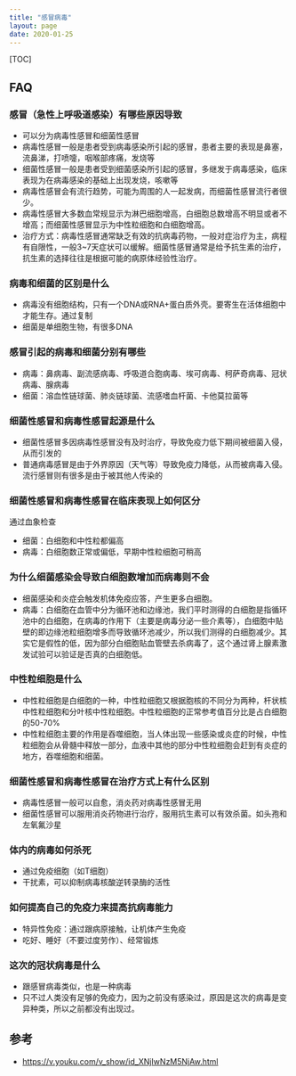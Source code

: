 ```yaml
---
title: "感冒病毒"
layout: page
date: 2020-01-25
---
```

[TOC]


## FAQ

### 感冒（急性上呼吸道感染）有哪些原因导致
- 可以分为病毒性感冒和细菌性感冒
- 病毒性感冒一般是患者受到病毒感染所引起的感冒，患者主要的表现是鼻塞，流鼻涕，打喷嚏，咽喉部疼痛，发烧等
- 细菌性感冒一般是患者受到细菌感染所引起的感冒，多继发于病毒感染，临床表现为在病毒感染的基础上出现发烧，咳嗽等
- 病毒性感冒会有流行趋势，可能为周围的人一起发病，而细菌性感冒流行者很少。
- 病毒性感冒大多数血常规显示为淋巴细胞增高，白细胞总数增高不明显或者不增高；而细菌性感冒显示为中性粒细胞和白细胞增高。
- 治疗方式：病毒性感冒通常缺乏有效的抗病毒药物，一般对症治疗为主，病程有自限性，一般3~7天症状可以缓解。细菌性感冒通常是给予抗生素的治疗，抗生素的选择往往是根据可能的病原体经验性治疗。

### 病毒和细菌的区别是什么
- 病毒没有细胞结构，只有一个DNA或RNA+蛋白质外壳。要寄生在活体细胞中才能生存。通过复制
- 细菌是单细胞生物，有很多DNA

### 感冒引起的病毒和细菌分别有哪些
- 病毒：鼻病毒、副流感病毒、呼吸道合胞病毒、埃可病毒、柯萨奇病毒、冠状病毒、腺病毒
- 细菌：溶血性链球菌、肺炎链球菌、流感嗜血杆菌、卡他莫拉菌等

### 细菌性感冒和病毒性感冒起源是什么
- 细菌性感冒多因病毒性感冒没有及时治疗，导致免疫力低下期间被细菌入侵，从而引发的
- 普通病毒感冒是由于外界原因（天气等）导致免疫力降低，从而被病毒入侵。流行感冒则有很多是由于被其他人传染的

### 细菌性感冒和病毒性感冒在临床表现上如何区分
通过血象检查

- 细菌：白细胞和中性粒都偏高
- 病毒：白细胞数正常或偏低，早期中性粒细胞可稍高


### 为什么细菌感染会导致白细胞数增加而病毒则不会
- 细菌感染和炎症会触发机体免疫应答，产生更多白细胞。
- 病毒：白细胞在血管中分为循环池和边缘池，我们平时测得的白细胞是指循环池中的白细胞，在病毒的作用下（主要是病毒分泌一些介素等），白细胞中贴壁的即边缘池粒细胞增多而导致循环池减少，所以我们测得的白细胞减少。其实它是假性的低，因为部分白细胞贴血管壁去杀病毒了，这个通过肾上腺素激发试验可以验证是否真的白细胞低。


### 中性粒细胞是什么
- 中性粒细胞是白细胞的一种，中性粒细胞又根据胞核的不同分为两种，杆状核中性粒细胞和分叶核中性粒细胞。中性粒细胞的正常参考值百分比是占白细胞的50-70%
- 中性粒细胞主要的作用是吞噬细胞，当人体出现一些感染或炎症的时候，中性粒细胞会从骨髓中释放一部分，血液中其他的部分中性粒细胞会赶到有炎症的地方，吞噬细胞和细菌。

### 细菌性感冒和病毒性感冒在治疗方式上有什么区别
- 病毒性感冒一般可以自愈，消炎药对病毒性感冒无用
- 细菌性感冒可以服用消炎药物进行治疗，服用抗生素可以有效杀菌。如头孢和左氧氟沙星

### 体内的病毒如何杀死
- 通过免疫细胞（如T细胞）
- 干扰素，可以抑制病毒核酸逆转录酶的活性


### 如何提高自己的免疫力来提高抗病毒能力
- 特异性免疫：通过跟病原接触，让机体产生免疫
- 吃好、睡好（不要过度劳作）、经常锻炼


### 这次的冠状病毒是什么
- 跟感冒病毒类似，也是一种病毒
- 只不过人类没有足够的免疫力，因为之前没有感染过，原因是这次的病毒是变异种类，所以之前都没有出现过。


## 参考
- <https://v.youku.com/v_show/id_XNjIwNzM5NjAw.html>